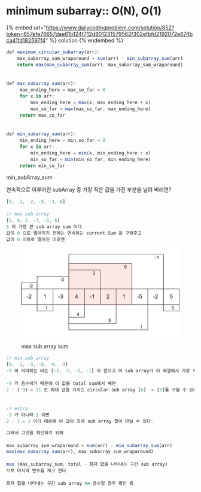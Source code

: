 # minimum subarray:: O(N), O(1)

{% embed url="https://www.dailycodingproblem.com/solution/852?token=657efe76657dae61b124f712d801231579562f302efbfd2192072e674bca41fd182597f4" %}
solution
{% endembed %}

```javascript
def maximum_circular_subarray(arr):
    max_subarray_sum_wraparound = sum(arr) - min_subarray_sum(arr)
    return max(max_subarray_sum(arr), max_subarray_sum_wraparound)


def max_subarray_sum(arr):
     max_ending_here = max_so_far = 0
     for x in arr:
         max_ending_here = max(x, max_ending_here + x)
         max_so_far = max(max_so_far, max_ending_here)
     return max_so_far


def min_subarray_sum(arr):
     min_ending_here = min_so_far = 0
     for x in arr:
         min_ending_here = min(x, min_ending_here + x)
         min_so_far = min(min_so_far, min_ending_here)
     return min_so_far
```



min\_subArray\_sum

연속적으로 이루어진 subArray 중 가장 작은 값을 가진 부분을 날려 버리면?

```javascript
[5, -1, -2, -5, -1, 6]

// max sub array
[5, 4, 2, -3, -1, 6]
6 이 가장 큰 sub array sum 이다
값이 0 으로 떨어지기 전에는 연속하는 current Sum 을 구해주고 
값이 0 이하로 떨어진 이후엔 
```

<figure><img src="../../../../.gitbook/assets/kadane-algorithm-tmb.jpg" alt=""><figcaption><p>max sub array sum</p></figcaption></figure>







```javascript
// min sub array
[0, -1, -3, -8, -9, -3] 
-9 이 의미하는 바는 [-1, -2, -5, -1] 의 합이고 이 sub array가 이 배열에서 가장 작은 합을 형성한다.

-9 가 음수이기 때문에 이 값을 total sum에서 빼면
2 - (-9) = 11 로 최대 값을 가지는 circular sub array [6] -> [5]를 구할 수 있다.


// extra
-9 가 아니라 1 이면 
2 - 1 = 1 이기 때문에 이 값이 최대 sub array 합이 아닐 수 있다.

```



```javascript
그래서 그것을 확인하기 위해

max_subarray_sum_wraparound = sum(arr) - min_subarray_sum(arr)
max(max_subarray_sum(arr), max_subarray_sum_wraparound)

max (max_subarray_sum, total - 최저 합을 나타내는 구간 sub array)
으로 마지막 변수를 체크 한다 

최저 합을 나타내는 구간 sub array => 음수일 경우 확인 용

```





